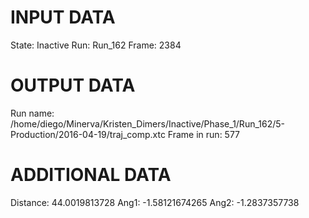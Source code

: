 INPUT DATA
==========
State: 	Inactive
Run: 	Run_162
Frame: 	2384

OUTPUT DATA
==========
Run name: 	/home/diego/Minerva/Kristen_Dimers/Inactive/Phase_1/Run_162/5-Production/2016-04-19/traj_comp.xtc
Frame in run: 	577

ADDITIONAL DATA
==========
Distance: 	44.0019813728
Ang1: 	-1.58121674265
Ang2: 	-1.2837357738
